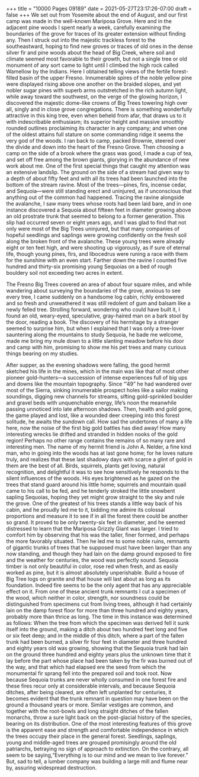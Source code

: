 +++
title = "10000 Pages 09189"
date = 2021-05-27T23:17:26-07:00
draft = false
+++
We set out from Yosemite about the end of August, and our first camp was made in the well-known Mariposa Grove. Here and in the adjacent pine woods I spent nearly a week, carefully examining the boundaries of the grove for traces of its greater extension without finding any. Then I struck out into the majestic trackless forest to the southeastward, hoping to find new groves or traces of old ones in the dense silver fir and pine woods about the head of Big Creek, where soil and climate seemed most favorable to their growth, but not a single tree or old monument of any sort came to light until I climbed the high rock called Wamellow by the Indians. Here I obtained telling views of the fertile forest-filled basin of the upper Fresno. Innumerable spires of the noble yellow pine were displayed rising above one another on the braided slopes, and yet nobler sugar pines with superb arms outstretched in the rich autumn light, while away toward the southwest, on the verge of the glowing horizon, I discovered the majestic dome-like crowns of Big Trees towering high over all, singly and in close grove congregations. There is something wonderfully attractive in this king tree, even when beheld from afar, that draws us to it with indescribable enthusiasm; its superior height and massive smoothly rounded outlines proclaiming its character in any company; and when one of the oldest attains full stature on some commanding ridge it seems the very god of the woods. I ran back to camp, packed Brownie, steered over the divide and down into the heart of the Fresno Grove. Then choosing a camp on the side of a brook where the grass was good, I made a cup of tea, and set off free among the brown giants, glorying in the abundance of new work about me. One of the first special things that caught my attention was an extensive landslip. The ground on the side of a stream had given way to a depth of about fifty feet and with all its trees had been launched into the bottom of the stream ravine. Most of the trees—pines, firs, incense cedar, and Sequoia—were still standing erect and uninjured, as if unconscious that anything out of the common had happened. Tracing the ravine alongside the avalanche, I saw many trees whose roots had been laid bare, and in one instance discovered a Sequoia about fifteen feet in diameter growing above an old prostrate trunk that seemed to belong to a former generation. This slip had occurred seven or eight years ago, and I was glad to find that not only were most of the Big Trees uninjured, but that many companies of hopeful seedlings and saplings were growing confidently on the fresh soil along the broken front of the avalanche. These young trees were already eight or ten feet high, and were shooting up vigorously, as if sure of eternal life, though young pines, firs, and libocedrus were runing a race with them for the sunshine with an even start. Farther down the ravine I counted five hundred and thirty-six promising young Sequoias on a bed of rough bouldery soil not exceeding two acres in extent.

The Fresno Big Trees covered an area of about four square miles, and while wandering about surveying the boundaries of the grove, anxious to see every tree, I came suddenly on a handsome log cabin, richly embowered and so fresh and unweathered it was still redolent of gum and balsam like a newly felled tree. Strolling forward, wondering who could have built it, I found an old, weary-eyed, speculative, gray-haired man on a bark stool by the door, reading a book. The discovery of his hermitage by a stranger seemed to surprise him, but when I explained that I was only a tree-lover sauntering along the mountains to study Sequoia, he bade me welcome, made me bring my mule down to a little slanting meadow before his door and camp with him, promising to show me his pet trees and many curious things bearing on my studies.

After supper, as the evening shadows were falling, the good hermit sketched his life in the mines, which in the main was like that of most other pioneer gold-hunters—a succession of intense experiences full of big ups and downs like the mountain topography. Since “’49” he had wandered over most of the Sierra, sinking innumerable prospect holes like a sailor making soundings, digging new channels for streams, sifting gold-sprinkled boulder and gravel beds with unquenchable energy, life’s noon the meanwhile passing unnoticed into late afternoon shadows. Then, health and gold gone, the game played and lost, like a wounded deer creeping into this forest solitude, he awaits the sundown call. How sad the undertones of many a life here, now the noise of the first big gold battles has died away! How many interesting wrecks lie drifted and stranded in hidden nooks of the gold region! Perhaps no other range contains the remains of so many rare and interesting men. The name of my hermit friend is John A. Nelder, a fine kind man, who in going into the woods has at last gone home; for he loves nature truly, and realizes that these last shadowy days with scarce a glint of gold in them are the best of all. Birds, squirrels, plants get loving, natural recognition, and delightful it was to see how sensitively he responds to the silent influences of the woods. His eyes brightened as he gazed on the trees that stand guard around his little home; squirrels and mountain quail came to his call to be fed, and he tenderly stroked the little snowbent sapling Sequoias, hoping they yet might grow straight to the sky and rule the grove. One of the greatest of his trees stands a little way back of his cabin, and he proudly led me to it, bidding me admire its colossal proportions and measure it to see if in all the forest there could be another so grand. It proved to be only twenty-six feet in diameter, and he seemed distressed to learn that the Mariposa Grizzly Giant was larger. I tried to comfort him by observing that his was the taller, finer formed, and perhaps the more favorably situated. Then he led me to some noble ruins, remnants of gigantic trunks of trees that he supposed must have been larger than any now standing, and though they had lain on the damp ground exposed to fire and the weather for centuries, the wood was perfectly sound. Sequoia timber is not only beautiful in color, rose red when fresh, and as easily worked as pine, but it is almost absolutely unperishable. Build a house of Big Tree logs on granite and that house will last about as long as its foundation. Indeed fire seems to be the only agent that has any appreciable effect on it. From one of these ancient trunk remnants I cut a specimen of the wood, which neither in color, strength, nor soundness could be distinguished from specimens cut from living trees, although it had certainly lain on the damp forest floor for more than three hundred and eighty years, probably more than thrice as long. The time in this instance was determined as follows: When the tree from which the specimen was derived fell it sunk itself into the ground, making a ditch about two hundred feet long and five or six feet deep; and in the middle of this ditch, where a part of the fallen trunk had been burned, a silver fir four feet in diameter and three hundred and eighty years old was growing, showing that the Sequoia trunk had lain on the ground three hundred and eighty years plus the unknown time that it lay before the part whose place had been taken by the fir was burned out of the way, and that which had elapsed ere the seed from which the monumental fir sprang fell into the prepared soil and took root. Now because Sequoia trunks are never wholly consumed in one forest fire and these fires recur only at considerable intervals, and because Sequoia ditches, after being cleared, are often left unplanted for centuries, it becomes evident that the trunk remnant in question may have been on the ground a thousand years or more. Similar vestiges are common, and together with the root-bowls and long straight ditches of the fallen monarchs, throw a sure light back on the post-glacial history of the species, bearing on its distribution. One of the most interesting features of this grove is the apparent ease and strength and comfortable independence in which the trees occupy their place in the general forest. Seedlings, saplings, young and middle-aged trees are grouped promisingly around the old patriarchs, betraying no sign of approach to extinction. On the contrary, all seem to be saying,“Everything is to our mind and we mean to live forever.” But, sad to tell, a lumber company was building a large mill and flume near by, assuring widespread destruction.
